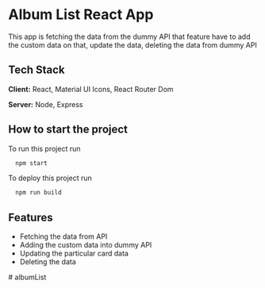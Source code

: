 # Album List React App

This app is fetching the data from the dummy API that feature have to add the custom data on that, update the data, deleting the data from dummy API

## Tech Stack

**Client:** React, Material UI Icons, React Router Dom

**Server:** Node, Express


## How to start the project

To run this project run

```bash
  npm start
```

To deploy this project run

```bash
  npm run build
```

## Features

- Fetching the data from API
- Adding the custom data into dummy API
- Updating the particular card data
- Deleting the data

#   a l b u m L i s t  
 